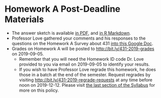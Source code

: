 # Homework A Post-Deadline Materials

- The answer sketch is available [in PDF](https://github.com/THOMASELOVE/2019-431/blob/master/HOMEWORK/A/sketch_A.pdf), and [in R Markdown](https://github.com/THOMASELOVE/2019-431/blob/master/HOMEWORK/A/sketch_A.Rmd).
- Professor Love gathered your comments and his responses to the questions on the Homework A Survey about 431 [into this Google Doc](http://bit.ly/431-2019-hwa-survey-comments).
- Grades on Homework A will be posted to http://bit.ly/431-2019-grades on 2019-09-05. 
    - Remember that you will need the Homework ID code Dr. Love provided to you via email on 2019-09-05 to identify your results.
    - If you wish to have Professor Love regrade this homework, he does those in a batch at the end of the semester. Request regrades by visiting http://bit.ly/431-2019-regrade-requests at any time before noon on 2019-12-12. Please visit [the last section of the Syllabus](https://thomaselove.github.io/2019-431-syllabus/general-course-policies.html#grade-appeal-policy---request-a-review-in-december) for more on this policy.


